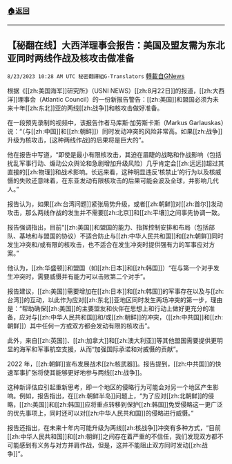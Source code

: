 ###  [:house:返回](README.md)
---


## 【秘翻在线】大西洋理事会报告：美国及盟友需为东北亚同时两线作战及核攻击做准备
`8/23/2023 10:28 AM UTC 秘密翻譯組G-Translators` [轉載自GNews](https://gnews.org/articles/1587551)

根据《[[zh:美国海军]]研究所》（USNI NEWS）[[zh:8月22日]]的报道，[[zh:大西洋]]理事会（Atlantic Council）的一份新报告警告：[[zh:美国]]和盟国必须为未来十年[[zh:东北]]亚的两线[[zh:战争]]和核攻击做好准备。

在一段预先录制的视频中，该报告作者马库斯·加劳斯卡斯（Markus Garlauskas）说：“（与[[zh:中国]]和[[zh:朝鲜]]）同时发动冲突的风险非常高。如果[[zh:战争]]升级为核攻击，\[这种两线作战\]的后果将是巨大的”。

他在报告中写道，“即使是最小有限核攻击，其迫在眉睫的战略和作战影响（包括扰乱军事行动、煽动公众舆论和急剧增加升级风险）几乎肯定会[[zh:远远]]超过其直接的[[zh:物理]]和战术影响。长远来看，这种明显违反‘核禁止’的行为以及核威慑的失败还意味着，在东亚发动有限核攻击的后果可能会波及全球，并影响几代人。”

报告认为，如果[[zh:台湾问题]]紧张局势升级，或者[[zh:朝鲜]]对[[zh:首尔]]发动攻击，那么两线作战的发生并不需要[[zh:北京]]和[[zh:平壤]]之间事先协调一致。

报告强调指出，目前“[[zh:美国]]和盟国的能力、指挥控制安排和布局（包括部队、基地和与盟国的协议）不适合防止与[[zh:中华人民共和国]]和[[zh:朝鲜]]同时发生冲突和/或有限的核攻击，也不适合在发生冲突时提供强有力的军事应对方案。”

他认为，[[zh:华盛顿]]和盟国（如[[zh:日本]]和[[zh:韩国]]）“在与第一个对手发生冲突时，需要威慑并有能力可以击败第二个对手”。

报告建议，[[zh:美国]]需要增加在[[zh:日本]]和[[zh:韩国]]的军事存在以及与[[zh:台湾]]的互动，以此作为应对[[zh:东北]]亚地区同时发生两场冲突的第一步，理由是：“帮助确保[[zh:美国]]的主要盟友和伙伴在思想上和行动上做好更充分的准备，应对与[[zh:中华人民共和国]]和/或[[zh:朝鲜]]的冲突，（[[zh:中共国]]和[[zh:朝鲜]]）其中任何一方或双方都会发动有限的核攻击”。

此外，来自[[zh:英国]]、[[zh:加拿大]]和[[zh:澳大利亚]]等其他盟国需要提供更明显的海军和军事航空支援，从而“加强国际承诺和对威慑的贡献”。

2022 年，[[zh:朝鲜]]宣布发展战术[[zh:核武器]]。报告提到，[[zh:中共国]]的快速军事扩张将使其能够更好地参与两线[[zh:战争]]。

这种新评估应引起重新思考，即一个地区的侵略行为可能会对另一个地区产生影响。例如，报告指出，在[[zh:朝鲜半岛]]问题上，“为了应对[[zh:北朝鲜]]的侵略，[[zh:美国]]和[[zh:韩国]]应将重点转移到保护[[zh:韩国]]免受侵略这一更广泛的优先事项上，同时还可以对[[zh:中华人民共和国]]的侵略进行威慑。”

报告还指出，在未来十年内可能升级为两线[[zh:核战争]]冲突有多种方式，“目前[[zh:中华人民共和国]]和[[zh:朝鲜]]之间存在着严重的不信任，我们发现双方都不可能感到有义务与对方并肩作战，但是，这并不能阻止双方同时发动[[zh:战争]]”。
